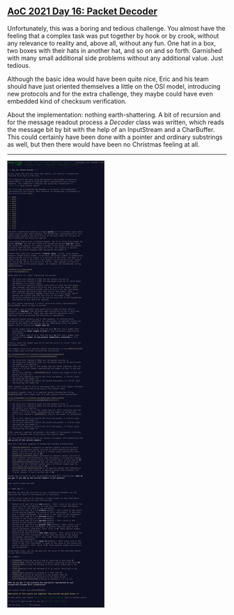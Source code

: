 ## [AoC 2021 Day 16: Packet Decoder](https://adventofcode.com/2021/day/16)

Unfortunately, this was a boring and tedious challenge. You almost have the feeling that a complex task was put together by hook or by crook, without any relevance to reality and, above all, without any fun. One hat in a box, two boxes with their hats in another hat, and so on and so forth. Garnished with many small additional side problems without any additional value. Just tedious.

Although the basic idea would have been quite nice, Eric and his team should have just oriented themselves a little on the OSI model, introducing new protocols and for the extra challenge, they maybe could have even embedded kind of checksum verification.

About the implementation: nothing earth-shattering. A bit of recursion and for the message readout process a *Decoder* class was written, which reads the message bit by bit with the help of an InputStream and a CharBuffer. This could certainly have been done with a pointer and ordinary substrings as well, but then there would have been no Christmas feeling at all.

---

![AoC 2021 Day 16](../day16--Packet_Decoder.png?raw=true)
